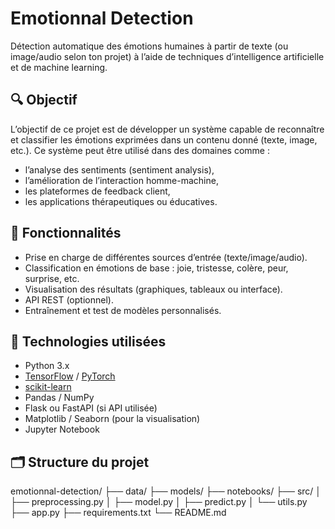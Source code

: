 # Emotionnal Detection

Détection automatique des émotions humaines à partir de texte (ou image/audio selon ton projet) à l’aide de techniques d’intelligence artificielle et de machine learning.

## 🔍 Objectif

L’objectif de ce projet est de développer un système capable de reconnaître et classifier les émotions exprimées dans un contenu donné (texte, image, etc.). Ce système peut être utilisé dans des domaines comme :

- l’analyse des sentiments (sentiment analysis),
- l’amélioration de l’interaction homme-machine,
- les plateformes de feedback client,
- les applications thérapeutiques ou éducatives.

## 🚀 Fonctionnalités

- Prise en charge de différentes sources d’entrée (texte/image/audio).
- Classification en émotions de base : joie, tristesse, colère, peur, surprise, etc.
- Visualisation des résultats (graphiques, tableaux ou interface).
- API REST (optionnel).
- Entraînement et test de modèles personnalisés.

## 🧠 Technologies utilisées

- Python 3.x
- [TensorFlow](https://www.tensorflow.org/) / [PyTorch](https://pytorch.org/)
- [scikit-learn](https://scikit-learn.org/)
- Pandas / NumPy
- Flask ou FastAPI (si API utilisée)
- Matplotlib / Seaborn (pour la visualisation)
- Jupyter Notebook

## 🗂 Structure du projet

emotionnal-detection/
├── data/ 
├── models/ 
├── notebooks/ 
├── src/ 
│ ├── preprocessing.py
│ ├── model.py
│ ├── predict.py
│ └── utils.py
├── app.py 
├── requirements.txt
└── README.md
